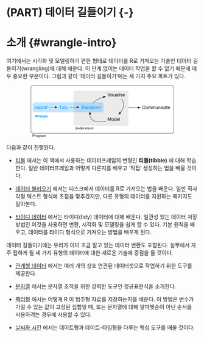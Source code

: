 
# (PART) 데이터 길들이기 {-}

# 소개 {#wrangle-intro}

여기에서는 시각화 및 모델링하기 편한 형태로 데이터를 R로 가져오는 기술인 데이터 길들이기(wrangling)에 대해 배운다. 이 단계 없이는 데이터 작업을 할 수 없기 때문에 매우 중요한 부분이다. 그림과 같이 ‘데이터 길들이기’에는 세 가지 주요 파트가 있다.

<img src="diagrams/data-science-wrangle.png" width="75%" style="display: block; margin: auto;" />

다음과 같이 진행된다. 
 
* [티블](#tibble) 에서는 이 책에서 사용하는 데이터프레임의 변형인 **티블(tibble)** 에 대해 학습한다. 일반 데이터프레임과 어떻게 다른지를 배우고 ‘직접’ 생성하는 법을 배울 것이다.

* [데이터 불러오기](#data-import) 에서는 디스크에서 데이터를 R로 가져오는 법을 배운다. 일반 직사각형 텍스트 형식에 초점을 맞추겠지만, 다른 유형의 데이터를 지원하는 패키지도 알아본다.

* [타이디 데이터](#tidy-data) 에서는 타이디(tidy) 데이터에 대해 배운다. 일관성 있는 데이터 저장방법인 이것을 사용하면 변환, 시각화 및 모델링을 쉽게 할 수 있다. 기본 원칙을 배우고, 데이터를 타이디 형식으로 가져오는 방법을 배우게 된다. 
 
데이터 길들이기에는 우리가 이미 조금 알고 있는 데이터 변환도 포함된다. 실무에서 자주 접하게 될 세 가지 유형의 데이터에 대한 새로운 기술에 중점을 둘 것이다. 

* [관계형 데이터](#relational-data) 에서는 여러 개의 상호 연관된 데이터셋으로 작업하기 위한 도구를 제공한다. 

* [문자열](#strings) 에서는 문자열 조작을 위한 강력한 도구인 정규표현식을 소개한다. 

* [팩터형](#factors) 에서는 어떻게 R 이 범주형 자료를 저장하는지를 배운다. 이 방법은 변수가 가질 수 있는 값이 고정된 집합일 때, 또는 문자열에 대해 알파벳순이 아닌 순서를 사용하려는 경우에 사용할 수 있다.

* [날씨와 시간](#dates-and-times) 에서는 데이트형과 데이트-타임형을 다루는 핵심 도구를 배울 것이다. 
